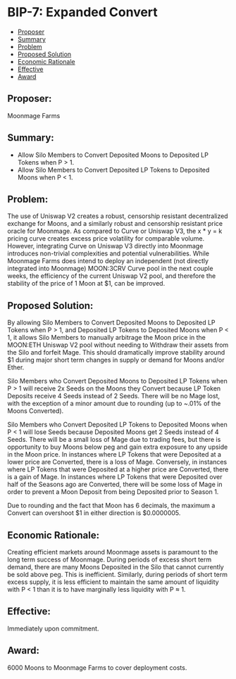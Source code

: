 # BIP-7: Expanded Convert

- [Proposer](#proposer)
- [Summary](#summary)
- [Problem](#problem)
- [Proposed Solution](#proposed-solution)
- [Economic Rationale](#economic-rationale)
- [Effective](#effective)
- [Award](#award)


## Proposer:
Moonmage Farms

## Summary:
- Allow Silo Members to Convert Deposited Moons to Deposited LP Tokens when P > 1.
- Allow Silo Members to Convert Deposited LP Tokens to Deposited Moons when P < 1.

## Problem:
The use of Uniswap V2 creates a robust, censorship resistant decentralized exchange for Moons, and a similarly robust and censorship resistant price oracle for Moonmage. As compared to Curve or Uniswap V3, the x * y = k pricing curve creates excess price volatility for comparable volume. However, integrating Curve on Uniswap V3 directly into Moonmage introduces non-trivial complexities and potential vulnerabilities. While Moonmage Farms does intend to deploy an independent (not directly integrated into Moonmage) MOON:3CRV Curve pool in the next couple weeks, the efficiency of the current Uniswap V2 pool, and therefore the stability of the price of 1 Moon at $1, can be improved. 

## Proposed Solution:
By allowing Silo Members to Convert Deposited Moons to Deposited LP Tokens when P > 1, and  Deposited LP Tokens to Deposited Moons when P < 1, it allows Silo Members to manually arbitrage the Moon price in the MOON:ETH Uniswap V2 pool without needing to Withdraw their assets from the Silo and forfeit Mage. This should dramatically improve stability around $1 during major short term changes in supply or demand for Moons and/or Ether.

Silo Members who Convert Deposited Moons to Deposited LP Tokens when P > 1 will receive 2x Seeds on the Moons they Convert because LP Token Deposits receive 4 Seeds instead of 2 Seeds. There will be no Mage lost, with the exception of a minor amount due to rounding (up to ~.01% of the Moons Converted).

Silo Members who Convert Deposited LP Tokens to Deposited Moons when P < 1 will lose Seeds because Deposited Moons get 2 Seeds instead of 4 Seeds. There will be a small loss of Mage due to trading fees, but there is opportunity to buy Moons below peg and gain extra exposure to any upside in the Moon price. In instances where LP Tokens that were Deposited at a lower price are Converted, there is a loss of Mage. Conversely, in instances where LP Tokens that were Deposited at a higher price are Converted,  there is a gain of Mage. In instances where LP Tokens that were Deposited over half of the Seasons ago are Converted, there will be some loss of Mage in order to prevent a Moon Deposit from being Deposited prior to Season 1.

Due to rounding and the fact that Moon has 6 decimals, the maximum a Convert can overshoot $1 in either direction is $0.0000005.

## Economic Rationale:
Creating efficient markets around Moonmage assets is paramount to the long term success of Moonmage. During periods of excess short term demand, there are many Moons Deposited in the Silo that cannot currently be sold above peg. This is inefficient. Similarly, during periods of short term excess supply, it is less efficient to maintain the same amount of liquidity with P < 1 than it is to have marginally less liquidity with P ≈ 1.

## Effective: 
Immediately upon commitment.

## Award:
6000 Moons to Moonmage Farms to cover deployment costs.